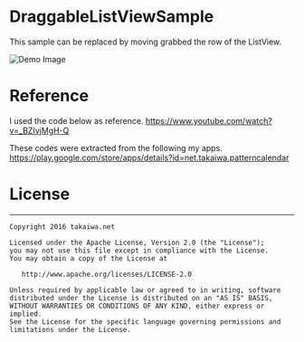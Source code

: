 # DraggableListViewSample
This sample can be replaced by moving grabbed the row of the ListView.

![Demo Image](https://github.com/takaiwa/DraggableListViewSample/blob/master/DraggableListViewSample.gif)

# Reference
I used the code below as reference.
https://www.youtube.com/watch?v=_BZIvjMgH-Q

These codes were extracted from the following my apps.
https://play.google.com/store/apps/details?id=net.takaiwa.patterncalendar


# License
-----------

```
Copyright 2016 takaiwa.net

Licensed under the Apache License, Version 2.0 (the "License");
you may not use this file except in compliance with the License.
You may obtain a copy of the License at

   http://www.apache.org/licenses/LICENSE-2.0

Unless required by applicable law or agreed to in writing, software
distributed under the License is distributed on an "AS IS" BASIS,
WITHOUT WARRANTIES OR CONDITIONS OF ANY KIND, either express or implied.
See the License for the specific language governing permissions and
limitations under the License.
```